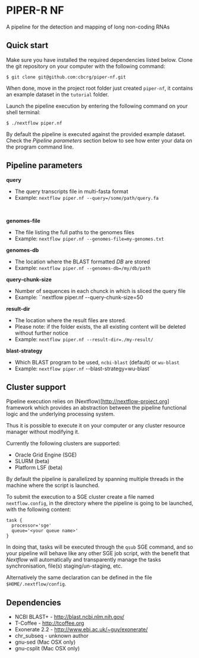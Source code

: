 PIPER-R NF
==========

A pipeline for the detection and mapping of long non-coding RNAs


Quick start
-----------

Make sure you have installed the required dependencies listed below. 
Clone the git repository on your computer with the following command: 

    $ git clone git@github.com:cbcrg/piper-nf.git


When done, move in the project root folder just created `piper-nf`, 
it contains an example dataset in the `tutorial` folder. 

Launch the pipeline execution by entering the following command 
on your shell terminal:

    $ ./nextflow piper.nf

By default the pipeline is executed against the provided example dataset. Check the *Pipeline parameters* section below
to see how enter your data on the program command line.

Pipeline parameters
-------------------

**query**

  * The query transcripts file in multi-fasta format
  * Example: `nextflow piper.nf --query=/some/path/query.fa`
  <br>

**genomes-file**

  * The file listing the full paths to the genomes files
  * Example: `nextflow piper.nf --genomes-file=my-genomes.txt`


**genomes-db**

  * The location where the BLAST formatted *DB* are stored
  * Example: `nextflow piper.nf --genomes-db=/my/db/path`


**query-chunk-size**

  * Number of sequences in each chunck in which is sliced the query file
  * Example: ``nextflow piper.nf --query-chunk-size=50


**result-dir**

  * The location where the result files are stored.
  * Please note: if the folder exists, the all existing content will be deleted without further notice
  * Example: `nextflow piper.nf --result-dir=./my-result/`


**blast-strategy**

  * Which BLAST program to be used, `ncbi-blast` (default) or `wu-blast`
  * Example: `nextflow piper.nf` --blast-strategy=wu-blast`



Cluster support
---------------

Pipeline execution relies on (Nextflow)[http://nextflow-project.org] framework which provides an abstraction between
the pipeline functional logic and the underlying processing system.

Thus it is possible to execute it on your computer or any cluster resource
manager without modifying it.

Currently the following clusters are supported:

  + Oracle Grid Engine (SGE)
  + SLURM (beta)
  + Platform LSF (beta)


By default the pipeline is parallelized by spanning multiple threads in the machine where the script is launched.

To submit the execution to a SGE cluster create a file named `nextflow.config`, in the directory
where the pipeline is going to be launched, with the following content:

    task {
      processor='sge'
      queue='<your queue name>'
    }

In doing that, tasks will be executed through the `qsub` SGE command, and so your pipeline will behave like any
other SGE job script, with the benefit that *Nextflow* will automatically and transparently manage the tasks
synchronisation, file(s) staging/un-staging, etc.

Alternatively the same declaration can be defined in the file `$HOME/.nextflow/config`.


Dependencies 
------------
 
 * NCBI BLAST+ - http://blast.ncbi.nlm.nih.gov/
 * T-Coffee - http://tcoffee.org
 * Exonerate 2.2 - http://www.ebi.ac.uk/~guy/exonerate/ 
 * chr_subseq - unknown author 
 * gnu-sed (Mac OSX only)
 * gnu-csplit (Mac OSX only)